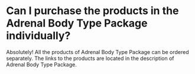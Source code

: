 # Can I purchase the products in the Adrenal Body Type Package individually?

Absolutely! All the products of Adrenal Body Type Package can be ordered separately. The links to the products are located in the description of Adrenal Body Type Package.